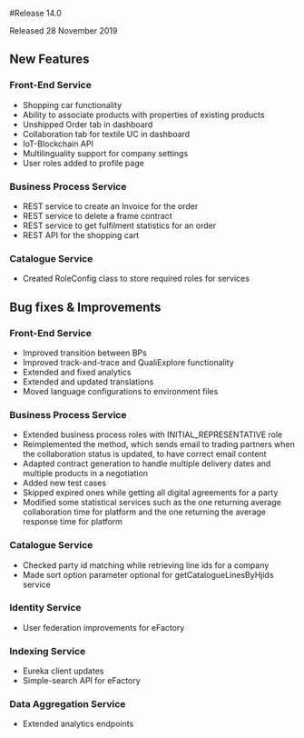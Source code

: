 #Release 14.0

Released 28 November 2019

## New Features

### Front-End Service

- Shopping car functionality
- Ability to associate products with properties of existing products
- Unshipped Order tab in dashboard
- Collaboration tab for textile UC in dashboard
- IoT-Blockchain API
- Multilinguality support for company settings
- User roles added to profile page

### Business Process Service

- REST service to create an Invoice for the order
- REST service to delete a frame contract
- REST service to get fulfilment statistics for an order
- REST API for the shopping cart

### Catalogue Service

- Created RoleConfig class to store required roles for services

## Bug fixes & Improvements

### Front-End Service

- Improved transition between BPs
- Improved track-and-trace and QualiExplore functionality
- Extended and fixed analytics
- Extended and updated translations
- Moved language configurations to environment files

### Business Process Service

- Extended business process roles with INITIAL_REPRESENTATIVE role
- Reimplemented the method, which sends email to trading partners when the collaboration status is updated, to have correct email content
- Adapted contract generation to handle multiple delivery dates and multiple products in a negotiation
- Added new test cases
- Skipped expired ones while getting all digital agreements for a party
- Modified some statistical services such as the one returning average collaboration time for platform and the one returning the average response time for platform

### Catalogue Service

- Checked party id matching while retrieving line ids for a company
- Made sort option parameter optional for getCatalogueLinesByHjids service

### Identity Service

- User federation improvements for eFactory

### Indexing Service

- Eureka client updates
- Simple-search API for eFactory

### Data Aggregation Service

- Extended analytics endpoints